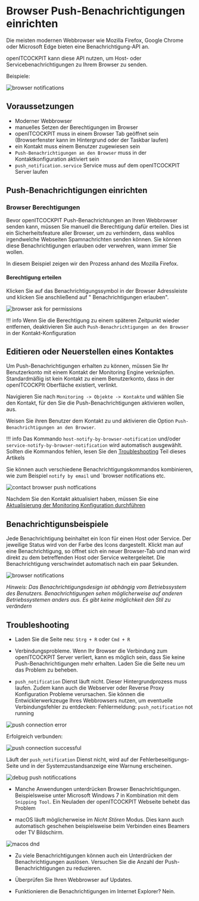 # Browser Push-Benachrichtigungen einrichten

Die meisten modernen Webbrowser wie Mozilla Firefox, Google Chrome oder Microsoft Edge bieten eine Benachrichtigung-API
an.

openITCOCKPIT kann diese API nutzen, um Host- oder Servicebenachrichtigungen zu Ihrem Browser zu senden.

Beispiele:

![browser notifications](/images/example_browser_notifications.png)

## Voraussetzungen

- Moderner Webbrowser
- manuelles Setzen der Berechtigungen im Browser
- openITCOCKPIT muss in einem Browser Tab geöffnet sein (Browserfenster kann im Hintergrund oder der Taskbar laufen)
- ein Kontakt muss einem Benutzer zugewiesen sein
- `Push-Benachrichtigungen an den Browser` muss in der Kontaktkonfiguration aktiviert sein
- `push_notification.service` Service muss auf dem openITCOCKPIT Server laufen

## Push-Benachrichtigungen einrichten

### Browser Berechtigungen

Bevor openITCOCKPIT Push-Benachrichtungen an Ihren Webbrowser senden kann, müssen Sie manuell die Berechtigung dafür
erteilen. Dies ist ein Sicherheitsfeature aller Browser, um zu verhindern, dass wahllos irgendwelche Webseiten
Spamnachrichten senden können. Sie können diese Benachrichtigungen erlauben oder verwehren, wann immer Sie wollen.

In diesem Beispiel zeigen wir den Prozess anhand des Mozilla Firefox.

#### Berechtigung erteilen

Klicken Sie auf das Benachrichtigungssymbol in der Browser Adressleiste und klicken Sie anschließend auf "
Benachrichtigungen erlauben".

![browser ask for permissions](/images/browser_ask_for_notification_permissions.png)

!!! info 
    Wenn Sie die Berechtigung zu einem späteren Zeitpunkt wieder entfernen, deaktivieren Sie
    auch `Push-Benachrichtigungen an den Browser` in der Kontakt-Konfiguration

## Editieren oder Neuerstellen eines Kontaktes

Um Push-Benachrichtigungen erhalten zu können, müssen Sie Ihr Benutzerkonto mit einem Kontakt der Monitoring Engine
verknüpfen. Standardmäßig ist kein Kontakt zu einem Benutzerkonto, dass in der openITCOCKPIt Oberfläche existiert,
verlinkt.

Navigieren Sie nach `Monitoring -> Objekte -> Kontakte` und wählen Sie den Kontakt, für den Sie die
Push-Benachrichtigungen aktivieren wollen, aus.

Weisen Sie ihren Benutzer dem Kontakt zu und aktivieren die Option `Push-Benachrichtigungen an den Browser`.

!!! info 
    Das Kommando `host-notify-by-browser-notification` und/oder `service-notify-by-browser-notification` wird
    automatisch ausgewählt. Sollten die Kommandos fehlen, lesen Sie den [Troubleshooting](#troubleshooting) Teil dieses
    Artikels

Sie können auch verschiedene Benachrichtigungskommandos kombinieren, wie zum Beispiel `notify by email` und `browser
notifications etc.

![contact browser push notfications](/images/contact-browser-push-notifications.png)

Nachdem Sie den Kontakt aktualisiert haben, müssen Sie
eine [Aktualisierung der Monitoring Konfiguration durchführen](../create-first-host/#aktualisieren-der-uberwachungskonfiguration)

## Benachrichtigunsbeispiele

Jede Benachrichtigung beinhaltet ein Icon für einen Host oder Service. Der jeweilige Status wird von der Farbe des Icons
dargestellt. Klickt man auf eine Benachrichtigung, so öffnet sich ein neuer Browser-Tab und man wird direkt zu dem
betreffenden Host oder Service weitergeleitet. Die Benachrichtigung verschwindet automatisch nach ein paar Sekunden.

![browser notifications](/images/example_browser_notifications.png)

*Hinweis: Das Benachrichtigungsdesign ist abhängig vom Betriebssystem des Benutzers. Benachrichtigungen sehen
möglicherweise auf anderen Betriebssystemen anders aus. Es gibt keine möglichkeit den Stil zu verändern*

## Troubleshooting

- Laden Sie die Seite neu: `Strg + R` oder `Cmd + R`

- Verbindungsprobleme. Wenn Ihr Browser die Verbindung zum openITCOCKPIT Server verliert, kann es möglich sein, dass Sie
  keine Push-Benachrichtigungen mehr erhalten. Laden Sie die Seite neu um das Problem zu beheben.

- `push_notification` Dienst läuft nicht. Dieser Hintergrundprozess muss laufen. Zudem kann auch die Webserver oder
  Reverse Proxy Konfiguration Probleme verursachen. Sie können die Entwicklerwerkzeuge Ihres Webbrowsers nutzen, um
  eventuelle Verbindungsfehler zu entdecken: Fehlermeldung: `push_notification` not running

![push connection error](/images/push_connection_error.png)

Erfolgreich verbunden:

![push connection successful](/images/push_connection_successfully.png)

Läuft der `push_notification` Dienst nicht, wird auf der Fehlerbeseitigungs-Seite und in der Systemzustandsanzeige eine
Warnung erscheinen.

![debug push notificcations](/images/debug-processes-push-notifications.jpg)

- Manche Anwendungen unterdrücken Browser Benachrichtigungen. Beispielsweise unter Microsoft Windows 7 in Kombination
  mit dem `Snipping Tool`. Ein Neuladen der openITCOCKPIT Webseite behebt das Problem

- macOS läuft möglicherweise im *Nicht Stören* Modus. Dies kann auch automatisch geschehen beispielsweise beim Verbinden
  eines Beamers oder TV Bildschirm.

![macos dnd](/images/macOS_dnd.png)

- Zu viele Benachrichtigungen können auch ein Unterdrücken der Benachrichtigungen auslösen. Versuchen Sie die Anzahl der
  Push-Benachrichtigungen zu reduzieren.

- Überprüfen Sie Ihren Webbrowser auf Updates.

- Funktionieren die Benachrichtigungen im Internet Explorer? Nein.
